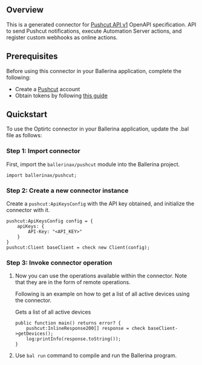 ## Overview
This is a generated connector for [Pushcut API v1](https://www.pushcut.io/webapi.html) OpenAPI specification.
API to send Pushcut notifications, execute Automation Server actions, and register custom webhooks as online actions.

## Prerequisites

Before using this connector in your Ballerina application, complete the following:

* Create a [Pushcut](https://www.pushcut.io) account
* Obtain tokens by following [this guide](https://www.pushcut.io/help)
 
## Quickstart

To use the Optirtc connector in your Ballerina application, update the .bal file as follows:

### Step 1: Import connector
First, import the `ballerinax/pushcut` module into the Ballerina project.
```ballerina
import ballerinax/pushcut;
```

### Step 2: Create a new connector instance
Create a `pushcut:ApiKeysConfig` with the API key obtained, and initialize the connector with it.
```ballerina
pushcut:ApiKeysConfig config = {
    apiKeys: {
        API-Key: "<API_KEY>"
    }
}
pushcut:Client baseClient = check new Client(config);
```

### Step 3: Invoke connector operation
1. Now you can use the operations available within the connector. Note that they are in the form of remote operations.

    Following is an example on how to get a list of all active devices using the connector.

    Gets a list of all active devices

    ```ballerina
    public function main() returns error? {
        pushcut:InlineResponse200[] response = check baseClient->getDevices();
        log:printInfo(response.toString());
    }
    ``` 

2. Use `bal run` command to compile and run the Ballerina program.
